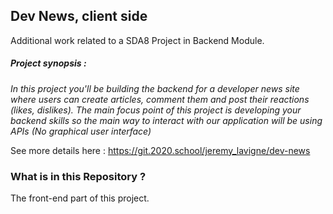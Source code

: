 ## Dev News, client side

Additional work related to a SDA8 Project in Backend Module.

##### Project synopsis : 
*In this project you'll be building the backend for a developer news site where users can create articles, comment them and post their reactions (likes, dislikes). The main focus point of this project is developing your backend skills so the main way to interact with our application will be using APIs (No graphical user interface)*

See more details here : https://git.2020.school/jeremy_lavigne/dev-news

### What is in this Repository ?

The front-end part of this project.